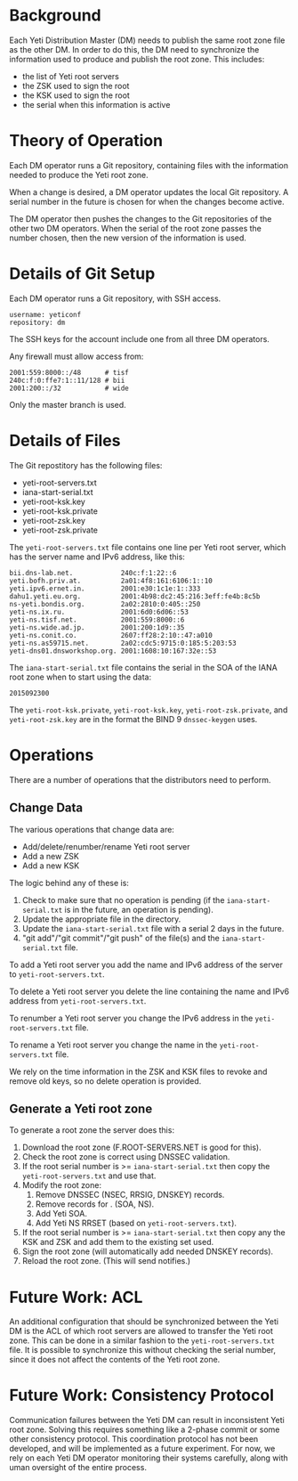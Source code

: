 Background
==========
Each Yeti Distribution Master (DM) needs to publish the same root zone
file as the other DM. In order to do this, the DM need to synchronize
the information used to produce and publish the root zone. This
includes:

* the list of Yeti root servers
* the ZSK used to sign the root
* the KSK used to sign the root
* the serial when this information is active


Theory of Operation
===================
Each DM operator runs a Git repository, containing files with the
information needed to produce the Yeti root zone.

When a change is desired, a DM operator updates the local Git
repository. A serial number in the future is chosen for when the
changes become active.

The DM operator then pushes the changes to the Git repositories of the
other two DM operators. When the serial of the root zone passes the
number chosen, then the new version of the information is used.


Details of Git Setup
====================
Each DM operator runs a Git repository, with SSH access.

    username: yeticonf
    repository: dm

The SSH keys for the account include one from all three DM operators.

Any firewall must allow access from:


    2001:559:8000::/48      # tisf
    240c:f:0:ffe7:1::11/128 # bii
    2001:200::/32           # wide

Only the master branch is used.


Details of Files
================
The Git repostitory has the following files:

* yeti-root-servers.txt
* iana-start-serial.txt
* yeti-root-ksk.key
* yeti-root-ksk.private
* yeti-root-zsk.key
* yeti-root-zsk.private

The `yeti-root-servers.txt` file contains one line per Yeti root
server, which has the server name and IPv6 address, like this:

    bii.dns-lab.net.            240c:f:1:22::6
    yeti.bofh.priv.at.          2a01:4f8:161:6106:1::10
    yeti.ipv6.ernet.in.         2001:e30:1c1e:1::333
    dahu1.yeti.eu.org.          2001:4b98:dc2:45:216:3eff:fe4b:8c5b
    ns-yeti.bondis.org.         2a02:2810:0:405::250
    yeti-ns.ix.ru.              2001:6d0:6d06::53
    yeti-ns.tisf.net.           2001:559:8000::6
    yeti-ns.wide.ad.jp.         2001:200:1d9::35
    yeti-ns.conit.co.           2607:ff28:2:10::47:a010
    yeti-ns.as59715.net.        2a02:cdc5:9715:0:185:5:203:53
    yeti-dns01.dnsworkshop.org. 2001:1608:10:167:32e::53

The `iana-start-serial.txt` file contains the serial in the SOA of the
IANA root zone when to start using the data:

    2015092300

The `yeti-root-ksk.private`, `yeti-root-ksk.key`,
`yeti-root-zsk.private`, and `yeti-root-zsk.key` are in the format the
BIND 9 `dnssec-keygen` uses.


Operations
==========
There are a number of operations that the distributors need to
perform.

Change Data
-----------
The various operations that change data are:

* Add/delete/renumber/rename Yeti root server
* Add a new ZSK
* Add a new KSK

The logic behind any of these is:

1. Check to make sure that no operation is pending (if the
   `iana-start-serial.txt` is in the future, an operation is pending).
2. Update the appropriate file in the directory.
3. Update the `iana-start-serial.txt` file with a serial 2 days in the
   future.
3. "git add"/"git commit"/"git push" of the file(s) and the
   `iana-start-serial.txt` file.

To add a Yeti root server you add the name and IPv6 address of the
server to `yeti-root-servers.txt`.

To delete a Yeti root server you delete the line containing the name
and IPv6 address from `yeti-root-servers.txt`.

To renumber a Yeti root server you change the IPv6 address in the
`yeti-root-servers.txt` file.

To rename a Yeti root server you change the name in the
`yeti-root-servers.txt` file.

We rely on the time information in the ZSK and KSK files to revoke and
remove old keys, so no delete operation is provided.

Generate a Yeti root zone
-------------------------
To generate a root zone the server does this:

1. Download the root zone (F.ROOT-SERVERS.NET is good for this).
2. Check the root zone is correct using DNSSEC validation.
3. If the root serial number is >= `iana-start-serial.txt` then copy
   the `yeti-root-servers.txt` and use that.
4. Modify the root zone:
    1. Remove DNSSEC (NSEC, RRSIG, DNSKEY) records.
    2. Remove records for . (SOA, NS).
    3. Add Yeti SOA.
    4. Add Yeti NS RRSET (based on `yeti-root-servers.txt`).
5. If the root serial number is >= `iana-start-serial.txt` then copy
   any the KSK and ZSK and add them to the existing set used.
6. Sign the root zone (will automatically add needed DNSKEY records).
7. Reload the root zone. (This will send notifies.)


Future Work: ACL
================
An additional configuration that should be synchronized between the
Yeti DM is the ACL of which root servers are allowed to transfer the
Yeti root zone. This can be done in a similar fashion to the
`yeti-root-servers.txt` file. It is possible to synchronize this
without checking the serial number, since it does not affect the
contents of the Yeti root zone.


Future Work: Consistency Protocol
=================================
Communication failures between the Yeti DM can result in inconsistent
Yeti root zone. Solving this requires something like a 2-phase commit
or some other consistency protocol. This coordination protocol has not
been developed, and will be implemented as a future experiment. For
now, we rely on each Yeti DM operator monitoring their systems
carefully, along with uman oversight of the entire process.
